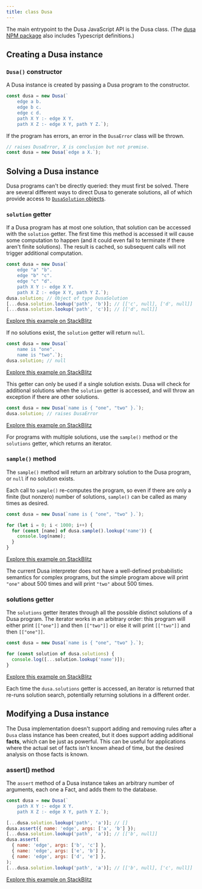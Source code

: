 ```yaml
---
title: class Dusa
---
```


The main entrypoint to the Dusa JavaScript API is the Dusa class. (The
[dusa NPM package](https://www.npmjs.com/package/dusa) also includes Typescript
definitions.)

## Creating a Dusa instance

### `Dusa()` constructor

A Dusa instance is created by passing a Dusa program to the constructor.

```javascript
const dusa = new Dusa(`
    edge a b.
    edge b c.
    edge c d.
    path X Y :- edge X Y.
    path X Z :- edge X Y, path Y Z.`);
```

If the program has errors, an error in the `DusaError` class will be thrown.

```javascript
// raises DusaError, X is conclusion but not premise.
const dusa = new Dusa(`edge a X.`);
```

## Solving a Dusa instance

Dusa programs can't be directly queried: they must first be solved. There are several
different ways to direct Dusa to generate solutions, all of which provide access to
[`DusaSolution` objects](/docs/api/dusasolution/).

### `solution` getter

If a Dusa program has at most one solution, that solution can be accessed with the
`solution` getter. The first time this method is accessed it will cause some
computation to happen (and it could even fail to terminate if there aren't finite
solutions). The result is cached, so subsequent calls will not trigger additional
computation.

```javascript
const dusa = new Dusa(`
    edge "a" "b".
    edge "b" "c".
    edge "c" "d".
    path X Y :- edge X Y.
    path X Z :- edge X Y, path Y Z.`);
dusa.solution; // Object of type DusaSolution
[...dusa.solution.lookup('path', 'b')]; // [['c', null], ['d', null]]
[...dusa.solution.lookup('path', 'c')]; // [['d', null]]
```

[Explore this example on StackBlitz](https://stackblitz.com/edit/node-kmrbac?file=index.js&view=editor)

If no solutions exist, the `solution` getter will return `null`.

```javascript
const dusa = new Dusa(`
    name is "one".
    name is "two".`);
dusa.solution; // null
```

[Explore this example on StackBlitz](https://stackblitz.com/edit/node-qmaf3y?file=index.js&view=editor)

This getter can only be used if a single solution exists. Dusa will check for
additional solutions when the `solution` getter is accessed, and will throw an
exception if there are other solutions.

```javascript
const dusa = new Dusa(`name is { "one", "two" }.`);
dusa.solution; // raises DusaError
```

[Explore this example on StackBlitz](https://stackblitz.com/edit/node-ybvpcq?file=index.js&view=editor)


For programs with multiple solutions, use the `sample()` method or the `solutions`
getter, which returns an iterator.

### `sample()` method

The `sample()` method will return an arbitrary solution to the Dusa program, or
`null` if no solution exists.

Each call to `sample()` re-computes the program, so even if there are only a finite
(but nonzero) number of solutions, `sample()` can be called as many times as desired.

```javascript
const dusa = new Dusa(`name is { "one", "two" }.`);

for (let i = 0; i < 1000; i++) {
  for (const [name] of dusa.sample().lookup('name')) {
    console.log(name);
  }
}
```

[Explore this example on StackBlitz](https://stackblitz.com/edit/node-dqe9g4?file=index.js&view=editor)

The current Dusa interpreter does not have a well-defined probabilistic semantics for
complex programs, but the simple program above will print `"one"` about 500 times and
will print `"two"` about 500 times.

### solutions getter

The `solutions` getter iterates through all the possible distinct solutions of a Dusa
program. The iterator works in an arbitrary order: this program will either print
`[["one"]]` and then `[["two"]]` or else it will print `[["two"]]` and then `[["one"]]`.

```javascript
const dusa = new Dusa(`name is { "one", "two" }.`);

for (const solution of dusa.solutions) {
  console.log([...solution.lookup('name')]);
}
```

[Explore this example on StackBlitz](https://stackblitz.com/edit/node-cysbcb?file=index.js&view=editor)


Each time the `dusa.solutions` getter is accessed, an iterator is returned that
re-runs solution search, potentially returning solutions in a different order.

## Modifying a Dusa instance

The Dusa implementation doesn't support adding and removing rules after a `Dusa`
class instance has been created, but it does support adding additional **facts**,
which can be just as powerful. This can be useful for applications where the actual
set of facts isn't known ahead of time, but the desired analysis on those facts is
known.

### assert() method

The `assert` method of a Dusa instance takes an arbitrary number of arguments, each
one a Fact, and adds them to the database.

```javascript
const dusa = new Dusa(`
    path X Y :- edge X Y.
    path X Z :- edge X Y, path Y Z.`);

[...dusa.solution.lookup('path', 'a')]; // []
dusa.assert({ name: 'edge', args: ['a', 'b'] });
[...dusa.solution.lookup('path', 'a')]; // [['b', null]]
dusa.assert(
  { name: 'edge', args: ['b', 'c'] },
  { name: 'edge', args: ['e', 'b'] },
  { name: 'edge', args: ['d', 'e'] },
);
[...dusa.solution.lookup('path', 'a')]; // [['b', null], ['c', null]]
```

[Explore this example on StackBlitz](https://stackblitz.com/edit/node-7k1apl?file=index.js&view=editor)

